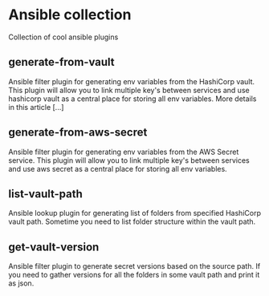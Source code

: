 # Ansible collection
Collection of cool ansible plugins

## generate-from-vault
Ansible filter plugin for generating env variables from the HashiCorp vault.
This plugin will allow you to link multiple key's between services and use hashicorp vault as a central place for storing all env variables. More details in this article [...]

## generate-from-aws-secret
Ansible filter plugin for generating env variables from the AWS Secret service.
This plugin will allow you to link multiple key's between services and use aws secret as a central place for storing all env variables.


## list-vault-path
Ansible lookup plugin for generating list of folders from specified HashiCorp vault path. Sometime you need to list folder structure within the vault path. 


## get-vault-version 
Ansible filter plugin to generate secret versions based on the source path. If you need to gather versions for all the folders in some vault path and print it as json.
